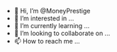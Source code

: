 - 👋 Hi, I’m @MoneyPrestige
- 👀 I’m interested in ...
- 🌱 I’m currently learning ...
- 💞️ I’m looking to collaborate on ...
- 📫 How to reach me ...

<!---
MoneyPrestige/MoneyPrestige is a ✨ special ✨ repository because its `README.md` (this file) appears on your GitHub profile.
You can click the Preview link to take a look at your changes.
--->
